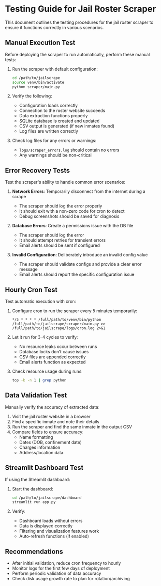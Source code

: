 # Testing Guide for Jail Roster Scraper

This document outlines the testing procedures for the jail roster scraper to ensure it functions correctly in various scenarios.

## Manual Execution Test

Before deploying the scraper to run automatically, perform these manual tests:

1. Run the scraper with default configuration:

   ```bash
   cd /path/to/jailscrape
   source venv/bin/activate
   python scraper/main.py
   ```

2. Verify the following:
   - Configuration loads correctly
   - Connection to the roster website succeeds
   - Data extraction functions properly
   - SQLite database is created and updated
   - CSV output is generated (if new inmates found)
   - Log files are written correctly

3. Check log files for any errors or warnings:
   - `logs/scraper_errors.log` should contain no errors
   - Any warnings should be non-critical

## Error Recovery Tests

Test the scraper's ability to handle common error scenarios:

1. **Network Errors**: Temporarily disconnect from the internet during a scrape
   - The scraper should log the error properly
   - It should exit with a non-zero code for cron to detect
   - Debug screenshots should be saved for diagnosis

2. **Database Errors**: Create a permissions issue with the DB file
   - The scraper should log the error
   - It should attempt retries for transient errors
   - Email alerts should be sent if configured

3. **Invalid Configuration**: Deliberately introduce an invalid config value
   - The scraper should validate configs and provide a clear error message
   - Email alerts should report the specific configuration issue

## Hourly Cron Test

Test automatic execution with cron:

1. Configure cron to run the scraper every 5 minutes temporarily:

   ```
   */5 * * * * /full/path/to/venv/bin/python /full/path/to/jailscrape/scraper/main.py >> /full/path/to/jailscrape/logs/cron.log 2>&1
   ```

2. Let it run for 3-4 cycles to verify:
   - No resource leaks occur between runs
   - Database locks don't cause issues
   - CSV files are appended correctly
   - Email alerts function as expected

3. Check resource usage during runs:

   ```bash
   top -b -n 1 | grep python
   ```

## Data Validation Test

Manually verify the accuracy of extracted data:

1. Visit the jail roster website in a browser
2. Find a specific inmate and note their details
3. Run the scraper and find the same inmate in the output CSV
4. Compare fields to ensure accuracy:
   - Name formatting
   - Dates (DOB, confinement date)
   - Charges information
   - Address/location data

## Streamlit Dashboard Test

If using the Streamlit dashboard:

1. Start the dashboard:

   ```bash
   cd /path/to/jailscrape/dashboard
   streamlit run app.py
   ```

2. Verify:
   - Dashboard loads without errors
   - Data is displayed correctly
   - Filtering and visualization features work
   - Auto-refresh functions (if enabled)

## Recommendations

- After initial validation, reduce cron frequency to hourly
- Monitor logs for the first few days of deployment
- Perform periodic validation of data accuracy
- Check disk usage growth rate to plan for rotation/archiving
